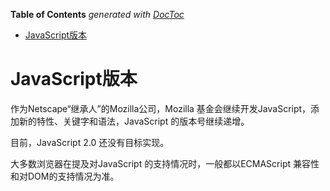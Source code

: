 <!-- START doctoc generated TOC please keep comment here to allow auto update -->
<!-- DON'T EDIT THIS SECTION, INSTEAD RE-RUN doctoc TO UPDATE -->
**Table of Contents**  *generated with [DocToc](https://github.com/thlorenz/doctoc)*

- [JavaScript版本](#javascript%E7%89%88%E6%9C%AC)

<!-- END doctoc generated TOC please keep comment here to allow auto update -->

# JavaScript版本

作为Netscape“继承人”的Mozilla公司，Mozilla 基金会继续开发JavaScript，添加新的特性、关键字和语法，JavaScript 的版本号继续递增。

目前，JavaScript 2.0 还没有目标实现。

大多数浏览器在提及对JavaScript 的支持情况时，一般都以ECMAScript 兼容性和对DOM的支持情况为准。